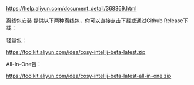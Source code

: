 https://help.aliyun.com/document_detail/368369.html

离线包安装
提供以下两种离线包，你可以直接点击下载或通过Github Release下载：

轻量包：

https://toolkit.aliyun.com/idea/cosy-intellij-beta-latest.zip

All-In-One包：

https://toolkit.aliyun.com/idea/cosy-intellij-beta-latest-all-in-one.zip
